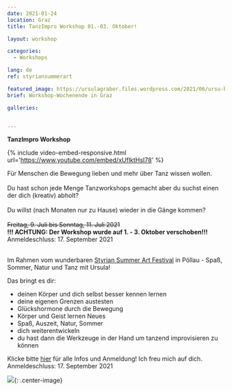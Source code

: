```yaml
---
date: 2021-01-24
location: Graz
title: TanzImpro Workshop 01.-03. Oktober!

layout: workshop

categories:
  - Workshops

lang: de
ref: styriansummerart

featured_image: https://ursulagraber.files.wordpress.com/2021/06/ursu-boden.jpg?w=500&fit=crop
brief: Workshop-Wochenende in Graz

galleries:


---
```

<b> TanzImpro Workshop </b>
<br>    

{% include video-embed-responsive.html url='https://www.youtube.com/embed/xUflktHsI78' %}


Für Menschen die Bewegung lieben und mehr über Tanz wissen wollen.
<br>   
Du hast schon jede Menge Tanzworkshops gemacht aber du suchst einen der dich (kreativ) abholt?
<br>   
Du willst (nach Monaten nur zu Hause) wieder in die Gänge kommen?
<br>   
<del>Freitag, 9. Juli bis Sonntag, 11. Juli 2021</del>
<br>
<b>!!! ACHTUNG: Der Workshop wurde auf 1. - 3. Oktober verschoben!!!</b>   
Anmeldeschluss: 17. September 2021

<br>
Im Rahmen vom wunderbaren <a href="http://www.styriansummerart.at/kurse/koerperbewegungen-und-tanz-improvisation-mit-ursula-graber/">Styrian Summer Art Festival</a>  in Pöllau - Spaß, Sommer, Natur und Tanz mit Ursula!
<br>   

Das bringt es dir:
<br>
- deinen Körper und dich selbst besser kennen lernen
- deine eigenen Grenzen austesten
- Glückshormone durch die Bewegung
- Körper und Geist lernen Neues
- Spaß, Auszeit, Natur, Sommer
- dich weiterentwickeln
- du hast dann die Werkzeuge in der Hand um tanzend improvisieren zu können

Klicke bitte <a href="http://www.styriansummerart.at/kurse/koerperbewegungen-und-tanz-improvisation-mit-ursula-graber/">hier</a> für alle Infos und Anmeldung! Ich freu mich auf dich.   
Anmeldeschluss: 17. September 2021


![](https://ursulagraber.files.wordpress.com/2021/06/ursu-boden.jpg?w=500&fit=crop){: .center-image}
